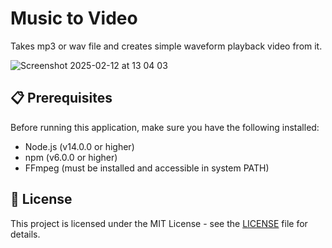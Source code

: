 # Music to Video

Takes mp3 or wav file and creates simple waveform playback video from it.

![Screenshot 2025-02-12 at 13 04 03](https://github.com/user-attachments/assets/006ef4fc-5233-466d-89e7-b0a53539b31c)

## 📋 Prerequisites

Before running this application, make sure you have the following installed:

- Node.js (v14.0.0 or higher)
- npm (v6.0.0 or higher)
- FFmpeg (must be installed and accessible in system PATH)

## 📝 License

This project is licensed under the MIT License - see the [LICENSE](LICENSE) file for details.

